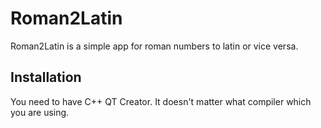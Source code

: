 # Roman2Latin

Roman2Latin is a simple app for roman numbers to latin or vice versa.

## Installation

You need to have C++ QT Creator. It doesn't matter what compiler which you are using.